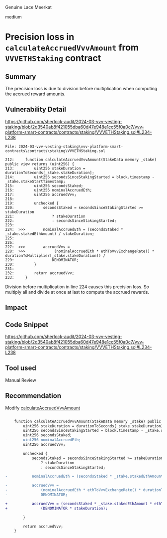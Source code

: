 Genuine Lace Meerkat

medium

# Precision loss in `calculateAccruedVvvAmount` from `VVVETHStaking`  contract

## Summary

The precision loss is due to division before multiplication when computing the accrued reward amounts.

## Vulnerability Detail

https://github.com/sherlock-audit/2024-03-vvv-vesting-staking/blob/2d3540ab8f421055dba60d47e948e1cc55f0a0c7/vvv-platform-smart-contracts/contracts/staking/VVVETHStaking.sol#L234-L238

```solidity
File: 2024-03-vvv-vesting-staking\vvv-platform-smart-contracts\contracts\staking\VVVETHStaking.sol

212:     function calculateAccruedVvvAmount(StakeData memory _stake) public view returns (uint256) {
213:         uint256 stakeDuration = durationToSeconds[_stake.stakeDuration];
214:         uint256 secondsSinceStakingStarted = block.timestamp - _stake.stakeStartTimestamp;
215:         uint256 secondsStaked;
216:         uint256 nominalAccruedEth;
217:         uint256 accruedVvv;
218: 
219:         unchecked {
220:             secondsStaked = secondsSinceStakingStarted >= stakeDuration
221:                 ? stakeDuration
222:                 : secondsSinceStakingStarted;
223: 
224:  >>>        nominalAccruedEth = (secondsStaked * _stake.stakedEthAmount) / stakeDuration; 
225:             
226: 
227:  >>>        accruedVvv =
228:  >>>             (nominalAccruedEth * ethToVvvExchangeRate() * durationToMultiplier[_stake.stakeDuration]) /
229:                 DENOMINATOR;
230:         }
231: 
232:         return accruedVvv;
233:     }

```

Division before multiplication in line 224 causes this precision loss. So multiply all and divide at once at last to compute the accrued rewards.

## Impact

## Code Snippet

https://github.com/sherlock-audit/2024-03-vvv-vesting-staking/blob/2d3540ab8f421055dba60d47e948e1cc55f0a0c7/vvv-platform-smart-contracts/contracts/staking/VVVETHStaking.sol#L234-L238

## Tool used

Manual Review

## Recommendation

Modify [calculateAccruedVvvAmount](https://github.com/sherlock-audit/2024-03-vvv-vesting-staking/blob/2d3540ab8f421055dba60d47e948e1cc55f0a0c7/vvv-platform-smart-contracts/contracts/staking/VVVETHStaking.sol#L222-L242)

```diff

    function calculateAccruedVvvAmount(StakeData memory _stake) public view returns (uint256) {
        uint256 stakeDuration = durationToSeconds[_stake.stakeDuration];
        uint256 secondsSinceStakingStarted = block.timestamp - _stake.stakeStartTimestamp;
        uint256 secondsStaked;
-       uint256 nominalAccruedEth;
        uint256 accruedVvv;

        unchecked {
            secondsStaked = secondsSinceStakingStarted >= stakeDuration
                ? stakeDuration
                : secondsSinceStakingStarted;

-           nominalAccruedEth = (secondsStaked * _stake.stakedEthAmount) / stakeDuration; 

-           accruedVvv =
-               (nominalAccruedEth * ethToVvvExchangeRate() * durationToMultiplier[_stake.stakeDuration]) /
-               DENOMINATOR;

+           accruedVvv = (secondsStaked * _stake.stakedEthAmount * ethToVvvExchangeRate() * durationToMultiplier[_stake.stakeDuration]) / 
+               (DENOMINATOR * stakeDuration);

        }

        return accruedVvv;
    }
```